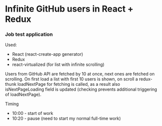 # Infinite GitHub users in React + Redux
### Job test application

Used:
- React (react-create-app generator)
- Redux
- react-virtualized (for list with infinite scrolling)

Users from GitHub API are fetched by 10 at once, next ones are fetched on scrolling.
On first load a list with first 10 users is shown, on scroll a redux-thunk loadNextPage for fetching is called,
as a result also isNextPageLoading field is updated (checking prevents additional triggering of loadNextPage).

Timing

- 10:00 - start of work
- 10:20 - pause (need to start my normal full-time work)

